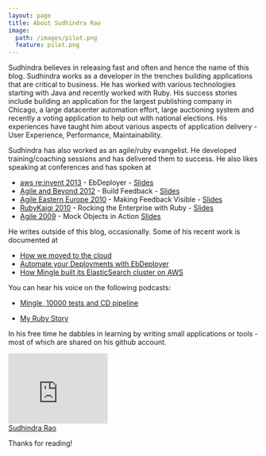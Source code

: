 ```yaml
---
layout: page
title: About Sudhindra Rao
image:
  path: /images/pilot.png
  feature: pilot.png
---
```

Sudhindra believes in releasing fast and often and hence the name of this blog.
Sudhindra works as a developer in the trenches building applications that are critical to business. He has worked with various technologies starting with Java and recently worked with Ruby.
His success stories include building an application for the largest publishing company in Chicago, a large datacenter automation effort, large auctioning system and recently a voting application to help out with national elections. His experiences have taught him about various aspects of application delivery - User Experience, Performance, Maintainability.

Sudhindra has also worked as an agile/ruby evangelist. He developed training/coaching sessions and has delivered them to success. He also likes speaking at conferences and has spoken at

* [aws re:invent 2013](http://www.confreaks.com/videos/4469-awsrei2013-aws-elastic-beanstalk-under-the-hood-dmg301) - EbDeployer - [Slides](http://www.slideshare.net/AmazonWebServices/aws-elastic-beanstalk-under-the-hood-dmg301-aws-reinvent-2013-28428616)
* [Agile and Beyond 2012](http://agileandbeyond.org) - Build Feedback - [Slides](http://betarelease.github.io/build_feedback/slides.html)
* [Agile Eastern Europe 2010](http://agileee.org) - Making Feedback Visible - [Slides](http://www.slideshare.net/releasebeta/making-feedback-visible)
* [RubyKaigi 2010](http://rubykaigi.org) - Rocking the Enterprise with Ruby - [Slides](http://www.slideshare.net/releasebeta/rocking-the-enterprise-with-ruby-rubykaigi-2010)
* [Agile 2009](http://agileconf.com) - Mock Objects in Action [Slides](http://www.slideshare.net/releasebeta/mock-objectsinaction-paulocaroliandsudhindraraoagile2009final)

He writes outside of this blog, occasionally. Some of his recent work is documented at

* [How we moved to the cloud](http://www.thoughtworks.com/insights/blog/how-we-moved-cloud)
* [Automate your Deployments with EbDeployer](http://www.thoughtworks.com/insights/blog/ebdeployer-automate-your-deployments-aws-elastic-beanstalk)
* [How Mingle built its ElasticSearch cluster on AWS](http://www.thoughtworks.com/mingle/news/scaling/2015/01/06/How-Mingle-Built-ElasticSearch-Cluster.html)

You can hear his voice on the following podcasts:
* [Mingle, 10000 tests and CD pipeline](https://devchat.tv/ruby-rogues/194-rr-real-life-jruby-with-sudhindra-r-rao)

* [My Ruby Story](https://devchat.tv/ruby-rogues/mrs-029-sudhindra-rao)

In his free time he dabbles in learning by writing small applications or tools - most of which are shared on his github account.

<iframe src="http://githubbadge.appspot.com/betarelease" style="border: 0;height: 142px;width: 200px;overflow: hidden;" frameBorder="0"></iframe>

<div class="LI-profile-badge"  data-version="v1" data-size="medium" data-locale="en_US" data-type="vertical" data-theme="light" data-vanity="sudhindrarao"><a class="LI-simple-link" href='https://www.linkedin.com/in/sudhindrarao?trk=profile-badge'>Sudhindra Rao</a></div>

Thanks for reading!
